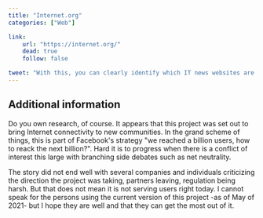 ```yaml
---
title: "Internet.org"
categories: ["Web"]

link:
    url: "https://internet.org/"
    dead: true
    follow: false

tweet: "With this, you can clearly identify which IT news websites are trustworthy."
---
```


## Additional information

Do you own research, of course. It appears that this project was set out to bring Internet connectivity to new
communities. In the grand scheme of things, this is part of Facebook's strategy "we reached a billion users, how to
reack the next billion?". Hard it is to progress when there is a conflict of interest this large with branching side
debates such as net neutrality.

The story did not end well with several companies and individuals criticizing the direction the project was taking,
partners leaving, regulation being harsh. But that does not mean it is not serving users right today. I cannot speak for
the persons using the current version of this project -as of May of 2021- but I hope they are well and that they can get
the most out of it.